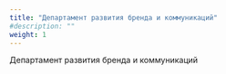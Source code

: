 ```yaml
---
title: "Департамент развития бренда и коммуникаций"
#description: ""
weight: 1
---
```


Департамент развития бренда и коммуникаций


